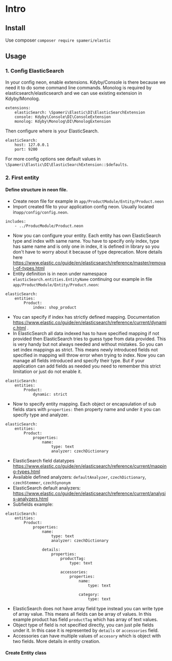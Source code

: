# Intro

## Install

Use composer `composer require spameri/elastic`

## Usage

### 1. Config ElasticSearch

In your config neon, enable extensions. Kdyby/Console is there because we need it to do some command line commands.
Monolog is required by elasticsearch/elasticsearch and we can use existing extension in Kdyby/Monolog. 

```
extensions:
	elasticSearch: \Spameri\Elastic\DI\ElasticSearchExtension
	console: Kdyby\Console\DI\ConsoleExtension
	monolog: Kdyby\Monolog\DI\MonologExtension
```

Then configure where is your ElasticSearch.
```
elasticSearch:
	host: 127.0.0.1
	port: 9200
```

For more config options see default values in `\Spameri\Elastic\DI\ElasticSearchExtension::$defaults`.

### 2. First entity

#### Define structure in neon file.

- Create neon file for example in `app/ProductModule/Entity/Product.neon`
- Import created file to your application config neon. Usually located in`app/config/config.neon`.  
```
includes:
	- ../ProducModule/Product.neon
``` 
- Now you can configure your entity. Each entity has own ElasticSearch type and index with same name. 
You have to specify only index, type has same name and is only one in index, it is defined in library so you don't 
have to worry about it because of type deprecation. More details here https://www.elastic.co/guide/en/elasticsearch/reference/master/removal-of-types.html
- Entity definition is in neon under namespace `elasticSearch.entities.EntityName` 
continuing our example in file `app/ProductModule/Entity/Product.neon`:
```
elasticSearch:
	entities:
		Product:
			index: shop_product
```
- You can specify if index has strictly defined mapping. Documentation https://www.elastic.co/guide/en/elasticsearch/reference/current/dynamic.html .
- In ElasticSearch all data indexed has to have specified mapping if not provided then ElasticSearch tries to guess type
from data provided. This is very handy but not always needed and without mistakes. So you can set index mappings as strict. 
This means newly introduced fields not specified in mapping will throw error when trying to index. Now you can manage
all fields introduced and specify their type. But if your application can add fields as needed you need to remember this
strict limitation or just do not enable it.
```
elasticSearch:
	entities:
		Product:
			dynamic: strict
```
- Now to specify entity mapping. Each object or encapsulation of sub fields stars with `properties:` then property name
and under it you can specify type and analyzer. 
```
elasticSearch:
	entities:
		Product:
			properties: 
				name:
					type: text
					analyzer: czechDictionary
```
- ElasticSearch field datatypes https://www.elastic.co/guide/en/elasticsearch/reference/current/mapping-types.html
- Available defined analyzers: `defaultAnalyzer`,  `czechDictionary`, `czechStemmer`, `czechSynonym`
- ElasticSearch default analyzers: https://www.elastic.co/guide/en/elasticsearch/reference/current/analysis-analyzers.html
- Subfields example:
```
elasticSearch:
	entities:
		Product:
			properties: 
				name:
					type: text
					analyzer: czechDictionary
				
				details:
					properties:
						productTag:
							type: text
                    
						accessories:
							properties:
								name:
									type: text

								category:
									type: text
```
- ElasticSearch does not have array field type instead you can write type of array value. This means all fields can be
array of values. In this example product has field `productTag` which has array of text values.
- Object type of field is not specified directly, you can just pile fields under it. In this case it is represented by
`details` or `accessories` field. 
- Accessories can have multiple values of `accesory` which is object with two fields. More details in entity creation. 

#### Create Entity class




